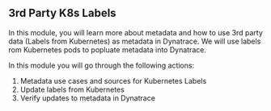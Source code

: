 ## 3rd Party K8s Labels

In this module, you will learn more about metadata and how to use 3rd party data (Labels from Kubernetes) as metadata in Dynatrace. We will use labels rom Kubernetes pods to popluate metadata into Dynatrace.

In this module you will go through the following actions:

1. Metadata use cases and sources for Kubernetes Labels
1. Update labels from Kubernetes
1. Verify updates to metadata in Dynatrace
